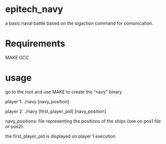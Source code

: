 # epitech_navy
a basic naval battle based on the sigaction command for comunication.

# Requirements
MAKE
GCC

# usage
go to the root and use MAKE to create the "navy" binary

player 1: ./navy [navy_position]

player 2: ./navy [first_player_pid] [navy_position]

navy_positions: file representing the positions of the ships (see on pos1 file or pos2).

the first_player_pid is displayed on player 1 execution
